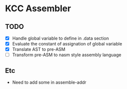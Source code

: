 # KCC Assembler

## TODO
- [x] Handle global variable to define in .data section
- [x] Evaluate the constant of assignation of global variable
- [x] Translate AST to pre-ASM
- [ ] Transform pre-ASM to nasm style assembly language

## Etc
- Need to add some in assemble-addr
